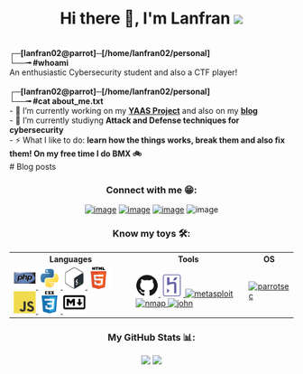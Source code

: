 <h1 align="center">Hi there 👋, I'm Lanfran <img height="40" src="https://emoji.gg/assets/emoji/9879_hackerman.gif"></h1>
<br>
<b>┌─[lanfran02@parrot]─[/home/lanfran02/personal]
<br>
└──╼ #whoami</b>
<br>
An enthusiastic Cybersecurity student and also a CTF player!
<br>
<br>
<b>┌─[lanfran02@parrot]─[/home/lanfran02/personal]
<br>
└──╼ #cat about_me.txt</b>
<br>
- 🔭 I’m currently working on my <b><a href="https://github.com/lanfran02/YAAS">YAAS Project</a></b> and also on my <b><a href="https://lanfran02.github.io/">blog</a></b>
<br>
- 🌱 I’m currently studiyng <b>Attack and Defense techniques for cybersecurity</b>
<br>
- ⚡ What I like to do: <b>learn how the things works, break them and also fix them! On my free time I do BMX 🚲</b>
<br>
# Blog posts
<!-- BLOG-POST-LIST:START -->
<!-- BLOG-POST-LIST:END -->

<h3 align="center">Connect with me 😁:</h3>
<div align="center">

[![image](https://img.shields.io/badge/Email-D14836?style=for-the-badge&logo=gmail&logoColor=white)](mailto:joacolanfran+gth@gmail.com)
[![image](https://img.shields.io/badge/LinkedIn-0077B5?style=for-the-badge&logo=linkedin&logoColor=white)](https://www.linkedin.com/in/joaquin-lanfranconi/)
[![image](https://img.shields.io/badge/Telegram-2CA5E0?style=for-the-badge&logo=telegram&logoColor=white)](https://t.me/lanfran02)
![image](https://img.shields.io/badge/Lanfran02%231337-%237289DA.svg?style=for-the-badge&logo=discord&logoColor=white)

<h3 align="center">Know my toys 🛠:</h3>
  
<table>
  <tr>
    <th> Languages </th>
    <th> Tools </th>
    <th> OS </th>
  </tr>
  <tr>
    <td>
      <a href="https://www.php.net/" target="_blank"> 
        <img src="https://raw.githubusercontent.com/devicons/devicon/master/icons/php/php-original.svg" alt="php" width="40" height="40"/> 
      </a>
      <a href="https://www.python.org" target="_blank"> 
        <img src="https://raw.githubusercontent.com/devicons/devicon/master/icons/python/python-original.svg" alt="python" width="40" height="40"/> 
      </a>  
      <a href="https://www.gnu.org/software/bash/" target="_blank"> 
        <img src="https://raw.githubusercontent.com/devicons/devicon/master/icons/bash/bash-original.svg" alt="bash" width="40" height="40"/> 
      </a>  
      <a href="https://www.w3.org/html/" target="_blank"> 
        <img src="https://raw.githubusercontent.com/devicons/devicon/master/icons/html5/html5-original-wordmark.svg" alt="html5" width="40" height="40"/> 
      </a>
      <a href="https://developer.mozilla.org/en-US/docs/Web/JavaScript" target="_blank"> 
        <img src="https://raw.githubusercontent.com/devicons/devicon/master/icons/javascript/javascript-original.svg" alt="javascript" width="40" height="40"/> 
      </a> 
      <a href="https://www.w3schools.com/css/" target="_blank"> 
        <img src="https://raw.githubusercontent.com/devicons/devicon/master/icons/css3/css3-original-wordmark.svg" alt="css3" width="40" height="40"/> 
      </a> 
      <a href="https://www.markdownguide.org/" target="_blank"> 
        <img src="https://raw.githubusercontent.com/devicons/devicon/master/icons/markdown/markdown-original.svg" alt="markdown" width="40" height="40"/> 
      </a>
    </td>
    <td>
      <a href="https://github.com/" target="_blank"> 
        <img src="https://raw.githubusercontent.com/devicons/devicon/master/icons/github/github-original.svg" alt="github" width="40" height="40"/> 
      </a>
      <a href="https://www.heroku.com/" target="_blank"> 
        <img src="https://raw.githubusercontent.com/devicons/devicon/master/icons/heroku/heroku-original.svg" alt="heroku" width="40" height="40"/> 
      </a>
      <a href="https://www.metasploit.com/" target="_blank"> 
        <img src="https://pbs.twimg.com/profile_images/580131056629735424/2ENTk2K2.png" alt="metasploit" width="40" height="40"/> 
      </a>
      <a href="https://nmap.org/" target="_blank"> 
        <img src="https://nmap.org/images/nmap-logo-256x256.png" alt="nmap" width="40" height="40"/> 
      </a>
      <a href="https://www.openwall.com/john/" target="_blank"> 
        <img src="https://static.techspot.com/images2/downloads/topdownload/2017/05/jtr.png" alt="john" width="40" height="40"/> 
      </a>
    </td>
    <td>
      <a href="https://www.parrotsec.org/" target="_blank"> 
        <img src="https://upload.wikimedia.org/wikipedia/commons/4/45/Parrot_Logo.png" alt="parrotsec" width="40" height="40"/> 
      </a>
    </td>
  </tr>
</table>
  
<h3 align="center">My GitHub Stats 📊:</h3>
  
<p align= "center">
  <img height= "150" src="https://github-readme-stats.vercel.app/api?username=lanfran02&theme=react&show_icons=true&include_all_commits=true" />
  <img height= "150" src="https://github-readme-stats.vercel.app/api/top-langs/?username=lanfran02&theme=react&layout=compact" />
</p>
  
